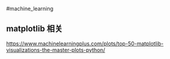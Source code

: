 #machine_learning

## matplotlib 相关

https://www.machinelearningplus.com/plots/top-50-matplotlib-visualizations-the-master-plots-python/ 
